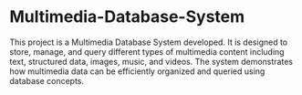 # Multimedia-Database-System
This project is a Multimedia Database System developed.
It is designed to store, manage, and query different types of multimedia content including text, structured data, images, music, and videos.
The system demonstrates how multimedia data can be efficiently organized and queried using database concepts.
